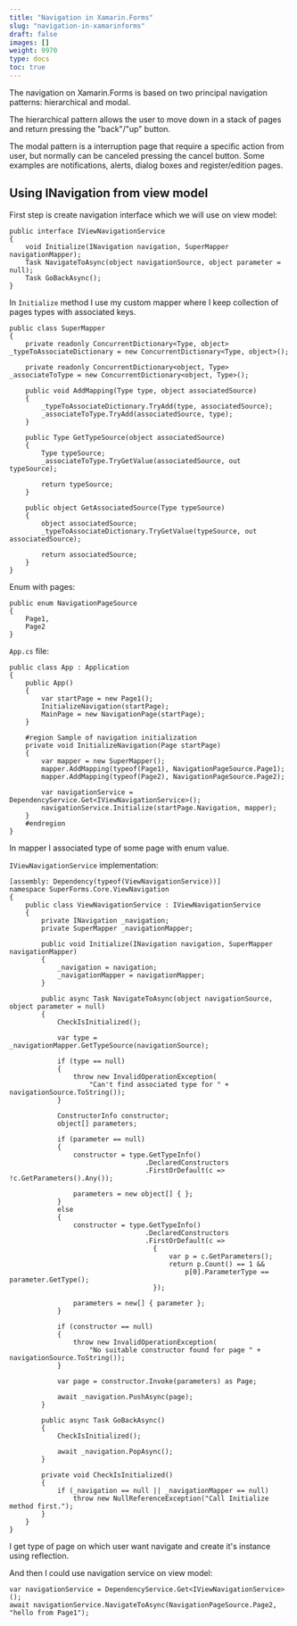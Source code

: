 ```yaml
---
title: "Navigation in Xamarin.Forms"
slug: "navigation-in-xamarinforms"
draft: false
images: []
weight: 9970
type: docs
toc: true
---
```


The navigation on Xamarin.Forms is based on two principal navigation patterns: hierarchical and modal.

The hierarchical pattern allows the user to move down in a stack of pages and return pressing the "back"/"up" button.

The modal pattern is a interruption page that require a specific action from user, but normally can be canceled pressing the cancel button. Some examples are notifications, alerts, dialog boxes and register/edition pages.

## Using INavigation from view model
First step is create navigation interface which we will use on view model:

    public interface IViewNavigationService
    {
        void Initialize(INavigation navigation, SuperMapper navigationMapper);
        Task NavigateToAsync(object navigationSource, object parameter = null);
        Task GoBackAsync();
    }


In `Initialize` method I use my custom mapper where I keep collection of pages types with associated keys.

    public class SuperMapper
    {
        private readonly ConcurrentDictionary<Type, object> _typeToAssociateDictionary = new ConcurrentDictionary<Type, object>();

        private readonly ConcurrentDictionary<object, Type> _associateToType = new ConcurrentDictionary<object, Type>();

        public void AddMapping(Type type, object associatedSource)
        {
            _typeToAssociateDictionary.TryAdd(type, associatedSource);
            _associateToType.TryAdd(associatedSource, type);
        }

        public Type GetTypeSource(object associatedSource)
        {
            Type typeSource;
            _associateToType.TryGetValue(associatedSource, out typeSource);

            return typeSource;
        }

        public object GetAssociatedSource(Type typeSource)
        {
            object associatedSource;
            _typeToAssociateDictionary.TryGetValue(typeSource, out associatedSource);

            return associatedSource;
        }
    }

Enum with pages:

    public enum NavigationPageSource
    {
        Page1,
        Page2
    }

`App.cs` file:

    public class App : Application
    {
        public App()
        {
            var startPage = new Page1();
            InitializeNavigation(startPage);
            MainPage = new NavigationPage(startPage);
        }

        #region Sample of navigation initialization
        private void InitializeNavigation(Page startPage)
        {
            var mapper = new SuperMapper();
            mapper.AddMapping(typeof(Page1), NavigationPageSource.Page1);
            mapper.AddMapping(typeof(Page2), NavigationPageSource.Page2);

            var navigationService = DependencyService.Get<IViewNavigationService>();
            navigationService.Initialize(startPage.Navigation, mapper);
        } 
        #endregion
    }

In mapper I associated type of some page with enum value.

`IViewNavigationService` implementation:

    [assembly: Dependency(typeof(ViewNavigationService))]
    namespace SuperForms.Core.ViewNavigation
    {
        public class ViewNavigationService : IViewNavigationService
        {
            private INavigation _navigation;
            private SuperMapper _navigationMapper;
    
            public void Initialize(INavigation navigation, SuperMapper navigationMapper)
            {
                _navigation = navigation;
                _navigationMapper = navigationMapper;
            }
    
            public async Task NavigateToAsync(object navigationSource, object parameter = null)
            {
                CheckIsInitialized();
    
                var type = _navigationMapper.GetTypeSource(navigationSource);
    
                if (type == null)
                {
                    throw new InvalidOperationException(
                        "Can't find associated type for " + navigationSource.ToString());
                }
    
                ConstructorInfo constructor;
                object[] parameters;
    
                if (parameter == null)
                {
                    constructor = type.GetTypeInfo()
                                      .DeclaredConstructors
                                      .FirstOrDefault(c => !c.GetParameters().Any());
    
                    parameters = new object[] { };
                }
                else
                {
                    constructor = type.GetTypeInfo()
                                      .DeclaredConstructors
                                      .FirstOrDefault(c =>
                                        {
                                            var p = c.GetParameters();
                                            return p.Count() == 1 &&
                                                p[0].ParameterType == parameter.GetType();
                                        });
    
                    parameters = new[] { parameter };
                }
    
                if (constructor == null)
                {
                    throw new InvalidOperationException(
                        "No suitable constructor found for page " + navigationSource.ToString());
                }
    
                var page = constructor.Invoke(parameters) as Page;
    
                await _navigation.PushAsync(page);
            }
    
            public async Task GoBackAsync()
            {
                CheckIsInitialized();
    
                await _navigation.PopAsync();
            }
    
            private void CheckIsInitialized()
            {
                if (_navigation == null || _navigationMapper == null)
                    throw new NullReferenceException("Call Initialize method first.");
            }
        }
    }

I get type of page on which user want navigate and create it's instance using reflection.

And then I could use navigation service on view model:

    var navigationService = DependencyService.Get<IViewNavigationService>();
    await navigationService.NavigateToAsync(NavigationPageSource.Page2, "hello from Page1");

